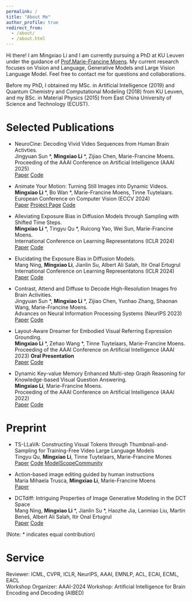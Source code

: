 ```yaml
---
permalink: /
title: "About Me"
author_profile: true
redirect_from: 
  - /about/
  - /about.html
---
```


Hi there! I am Mingxiao Li and I am currently pursuing a PhD at KU Leuven under the guidance of [Prof.Marie-Francine Moens](https://people.cs.kuleuven.be/~sien.moens/). My current research focuses on Vision and Language, Generative Models and Large Vision Language Model. Feel free to contact me for questions and collaborations.


Before my PhD, I obtained my MSc. in Artificial Intelligence (2019) and Quantum Chemistry and Computational Modeling (2018) from KU Leuven, and my BSc. in Material Physics (2015) from East China University of Science and Technology (ECUST).


Selected Publications  
======
- NeuroCine: Decoding Vivid Video Sequences from Human Brain Activties.   
  Jingyuan Sun *, **Mingxiao Li** *, Zijiao Chen, Marie-Francine Moens.        
  Proceeding of the AAAI Conference on Artificial Intelligence (AAAI 2025)      
  [Paper](https://arxiv.org/pdf/2402.01590.pdf)  [Code](https://github.com/soinx0629/NeuralFlix)   

- Animate Your Motion: Turning Still Images into Dynamic Videos.   
  **Mingxiao Li** *, Bo Wan *, Marie-Francine Moens, Tinne Tuytelaars.   
  European Conference on Computer Vision (ECCV 2024)          
  [Paper](https://arxiv.org/pdf/2403.10179.pdf) [Project Page](https://mingxiao-li.github.io/smcd/) [Code](https://github.com/Mingxiao-Li/Animate-Your-Motion)


- Alleviating Exposure Bias in Diffusion Models through Sampling with Shifted Time Steps.  
**Mingxiao Li** *, Tingyu Qu *, Ruicong Yao, Wei Sun, Marie-Francine Moens.    
International Conference on Learning Representatons (ICLR 2024)  
[Paper](https://arxiv.org/pdf/2305.15583.pdf) [Code](https://github.com/Mingxiao-Li/TS-DPM)


- Elucidating the Exposure Bias in Diffusion Models.   
  Mang Ning, **Mingxiao Li**, Jianlin Su, Albert Ali Salah, Itir Onal Ertugrul   
  International Conference on Learning Representatons (ICLR 2024)    
  [Paper](https://arxiv.org/abs/2308.15321.pdf) [Code](https://github.com/forever208/ADM-ES)   


- Contrast, Attend and Diffuse to Decode High-Resolution Images fro Brain Activities.   
   Jingyuan Sun *, **Mingxiao Li** *, Zijiao Chen, Yunhao Zhang, Shaonan Wang, Marie-Francine Moens.      
  Advances on Neural Information Processing Systems (NeurIPS 2023)      
  [Paper](https://arxiv.org/abs/2305.17214.pdf) [Code](https://github.com/soinx0629/vis_dec_neurips/)    
  

- Layout-Aware Dreamer for Embodied Visual Referring Expression Grounding.       
  **Mingxiao Li** *, Zehao Wang *, Tinne Tuytelaars, Marie-Francine Moens.      
  Proceeding of the AAAI Conference on Artificial Intelligence (AAAI 2023) **Oral Presentation**     
  [Paper](https://arxiv.org/abs/2212.00171.pdf) [Code](https://github.com/zehao-wang/LAD)   


- Dynamic Key-value Memory Enhanced Multi-step Graph Reasoning for Knowledge-based Visual Question Answering.    
  **Mingxiao Li**, Marie-Francine Moens.   
  Proceeding of the AAAI Conference on Artificial Intelligence (AAAI 2022)    
  [Paper](https://arxiv.org/pdf/2203.02985.pdf)  [Code](https://github.com/Mingxiao-Li/DMMGR)

  
Preprint
======


- TS-LLaVA: Constructing Visual Tokens through Thumbnail-and-Sampling for Training-Free Video Large Language Models     
  Tingyu Qu, **Mingxiao Li**, Tinne Tuytelaars, Marie-Francine Mones   
  [Paper](https://arxiv.org/pdf/2411.11066)  [Code](https://github.com/tingyu215/TS-LLaVA) [ModelScopeCommunity](https://www.modelscope.cn/models/tingyuqu/TS-LLaVA)

- Action-based image editing guided by human instructions    
  Maria Mihaela Trusca, **Mingxiao Li**, Marie-Francine Moens     
  [Paper](https://arxiv.org/abs/2412.04558) 

- DCTdiff: Intriguing Properties of Image Generative Modeling in the DCT Space   
  Mang Ning, **Mingxiao Li** *, Jianlin Su *, Haozhe Jia, Lanmiao Liu, Martin Beneš, Albert Ali Salah, Itir Onal Ertugrul   
  [Paper](https://arxiv.org/abs/2412.15032)  [Code](https://github.com/forever208/DCTdiff)


(Note: * indicates equal contribution)


Service
=====

Reviewer: ICML, CVPR, ICLR, NeurIPS, AAAI, EMNLP, ACL, ECAI, ECML, EACL   
Workshop Organizer:  AAAI-2024 Workshop: Artificial Intelligence for Brain Encoding and Decoding (AIBED)   
